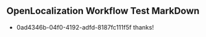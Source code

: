 ## OpenLocalization Workflow Test MarkDown
* 0ad4346b-04f0-4192-adfd-8187fc111f5f thanks!

<!--HONumber=Aug16_HO1-->


